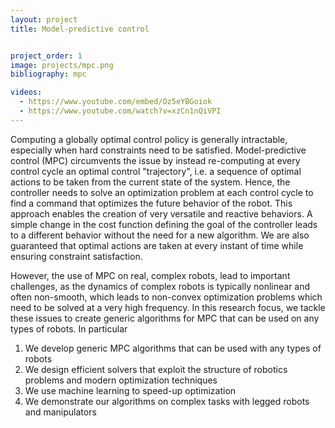 ```yaml
---
layout: project
title: Model-predictive control


project_order: 1
image: projects/mpc.png
bibliography: mpc

videos:
  - https://www.youtube.com/embed/Oz5eYBGoiok
  - https://www.youtube.com/watch?v=xzCn1nQiVPI
---
```


Computing a globally optimal control policy is generally intractable, especially when hard constraints need to be satisfied.
Model-predictive control (MPC) circumvents the issue by instead re-computing at every control cycle an optimal control "trajectory",
 i.e. a sequence of optimal actions to be taken from the current state of the system.
Hence, the controller needs to solve an optimization problem at each control cycle to find a command that optimizes 
the future behavior of the robot.
This approach enables the creation of very versatile and reactive behaviors. A simple change in the cost function
defining the goal of the controller leads to a different behavior without the need for a new algorithm.
We are also guaranteed that optimal actions are taken at every instant of time while ensuring constraint satisfaction.

However, the use of MPC on real, complex robots, lead to important challenges, as the dynamics of complex robots is typically nonlinear and
often non-smooth, which leads to non-convex optimization problems which need to be solved at a very high frequency.
In this research focus, we tackle these issues to create generic algorithms for MPC that can be used on any types of robots.
In particular
1. We develop generic MPC algorithms that can be used with any types of robots
2. We design efficient solvers that exploit the structure of robotics problems and modern optimization techniques
3. We use machine learning to speed-up optimization
4. We demonstrate our algorithms on complex tasks with legged robots and manipulators